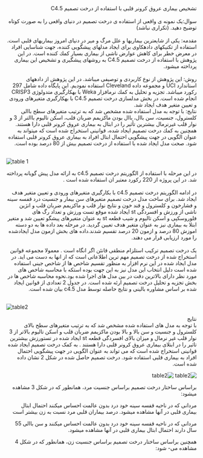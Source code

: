 
<div dir="rtl">
تشخیص بیماری عروق کرونر قلبی با استفاده از درخت تصمیم 5.C4
</div>
<br/>

<div dir="rtl">
سوال:یک نمونه ی واقعی از استفاده ی درخت تصمیم در دنیای واقعی را به صورت کوتاه توضیح دهید. (تکراری نباشد)  
  
  </div>
<br/>

<div dir="rtl">
مقدمه: یکی از شایعترین بیماریها و علل مرگ و میر در دنیای امروز بیماریهای قلبی است. استفاده از تکنیكهای دادهكاوی برای
ایجاد مدلهای پیشگویی كننده، جهت شناسایی افراد در معرض خطر برای كاهش عوارض ناشی از بیماری بسیار كمك كننده است. در
این پژوهش با استفاده از درخت تصمیم 5.C4 به روشهای پیشگیری و تشخیص این بیماری پرداخته میشود. 
</div>
<br/>

<div dir="rtl">
روش: این پژوهش از نوع كاربردی و توصیفی میباشد. در این پژوهش از دادههای استاندارد UCI و مجموعه داده Cleveland
استفاده نمودیم. این پایگاه داده شامل 297 ركورد میباشد. تجزیه و تحلیل به كمك نرمافزار Weka با بهكارگیری متدولوژی CRISP3
انجام شده است. در بخش مدلسازی درخت تصمیم 5.C4 با بهكارگیری متغیرهای ورودی و تعیین متغیر هدف ایجاد شد.
</div>
<div dir="rtl">
نتایج: با توجه به مدل استفاده شده مشخص شد كه به ترتیب متغیرهای سطح باالی كلسترول، جنسیت، سن باال، باال بودن ماكزیمم
ضربان قلب، اسکن تالیوم باالتر از 3 و نوار قلب غیرنرمال بیشترین تأثیر را در ابتال به بیماری عروق كرونر قلبی دارا هستند. همچنین به
كمك درخت تصمیم ایجاد شده، قوانینی استخراج شده است كه میتواند به عنوان الگویی در جهت پیشگویی احتمال ابتال افراد به بیماری
عروق كرونر قلبی استفاده شود. صحت مدل ایجاد شده با استفاده از درخت تصمیم بیش از 80 درصد بوده است.
</div>
<br/>

![table 1](https://github.com/semnan-university-ai/machine-learning-class/blob/main/excersiecs/Homayontoosy/10/2.jpg)

<div dir="rtl">
 در این مرحله با استفاده از الگوریتم درخت تصمیم c4.5 به ارائه مدل پیش گویانه پرداخته شد. در این پروژه از 220 رکورد معتبر ان استفاده شده است .
</div>
<br/>
<div dir="rtl">
در ادامه الگوریتم درخت تصمیم c4.5 با بکارگیری متغیرهای ورودی و تعیین متغیر هدف ایجاد شد. برای ساخت مدل درخت تصمیم متغیرهای سن بیمار و جنسیت درد قفسه سینه و فشارخون و کلسترول و قند خون و نتایج نوار قلب و ماکزیمم ضربان قلب و انژین ناشی از ورزش و افسردگی st ایجاد شده موقع تست ورزش و تعداد رگ های فلوروسکپی و اسکن تالیوم و شیب قطعه st به عنوان متغیرهای پیشگو تعیین شد و متغیر ابتلا به بیماری نیز به عنوان متغیر هدف تعیین گردید. در مرحله بعد داده ها به دو دسته اموزش 80 درصد و ازمون 20 درصد تقسیم شدند.داده های بخش ازمون مدل ایجادشده را مورد ارزیابی قرار می دهند.  
</div>  
<br/>

<div dir="rtl">
یک درخت تصمیم ترکیب استلزام منطقی قانئن اگر انگاه است . معمولا مجموعه قوانین استخراج شده از درخت تصمیم مهم ترین اطلاعاتی است که از انها به دست می اید. در مدل ایجاد شده در این نرم افزار به منظور تقسیم شاخص ها از شاخص جینی استفاده شده است دلیل انتخاب این مدل نیز به این جهت بوده استکه با محاسبه شاخص های مورد نظر دارای بالاترین دقت در بین مدل های اجرا شده بود.نحوه محاسبه شاخص ها در بخش تجزیه و تحلیل درخت تصمیم ارئه شده است. در جدول 2 تعدادی از قوانین ایجاد شده بر اساس مشاوره بالینی و نتایج حاصله توسط مدل c4.5 بیان شده است.  
 </div>
<br/>  

![table2](https://github.com/semnan-university-ai/machine-learning-class/blob/main/excersiecs/Homayontoosy/10/3.jpg)
<br/>  

<div dir="rtl">
نتایج 
</br>  

<div dir="rtl">
با توجه به مدل های استفاده شده مشخص شد که به ترتیب متغیرهای سطح بالای کلسترول و جنسیت و سن بالا و بالا بودن ماکزیمم ضربان قلب و اسکن تالیوم بالاتر از 3 نوار قلب غیر نرمال و میزان بالای افسردگی قطعه st ایجاد شده در تستورزش بیشترین تاثیر را در ابتلای بیماری عروق کرونر قلبی دارا هستند . به کمک درخت تصمیم ایجاد شده قوانینی استخراج شده است که می تواند به عنوان الگویی در جهت پیشگویی احتمال افراد به بیماری قلبی استفاده شود. درخت تصمیم حاصل شده در شکل 2 نشان داده شده است.
<br/>  

![table2](https://github.com/semnan-university-ai/machine-learning-class/blob/main/excersiecs/Homayontoosy/10/4.jpg)
![table2](https://github.com/semnan-university-ai/machine-learning-class/blob/main/excersiecs/Homayontoosy/10/5.jpg)   

<div dir="rtl">
براساس ساختار درخت تصمیم براساس جنسیت مرد، همانطور
كه در شکل 3 مشاهده میشود:    

مردانی كه در ناحیه قفسه سینه خود درد بدون عالمت احساس
میكنند احتمال ابتال بیماری قلبی در آنها مشاهده میشود.
درصد بیماران قلبی مرد نسبت به زن بیشتر است 

  
مردانی كه در ناحیه قفسه سینه خود درد بدون عالمت احساس
میكنند و سن باالی 55 سال دارند احتمال ابتال بیماری قلبی
در آنها مشاهده میشود.

 همچنین براساس ساختار درخت تصمیم براساس
جنسیت زن، همانطور كه در شکل 4 مشاهده می-
شود: 
</div>
  
  

